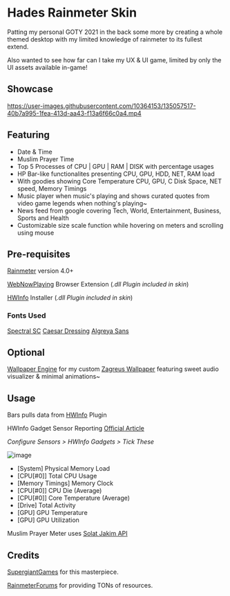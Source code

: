 # Hades Rainmeter Skin

Patting my personal GOTY 2021 in the back some more by creating a whole themed desktop with my limited knowledge of rainmeter to its fullest extend. 

Also wanted to see how far can I take my UX & UI game, limited by only the UI assets available in-game!

## Showcase

https://user-images.githubusercontent.com/10364153/135057517-40b7a995-1fea-413d-aa43-f13a6f66c0a4.mp4

## Featuring

- Date & Time
- Muslim Prayer Time
- Top 5 Processes of CPU | GPU | RAM | DISK with percentage usages
- HP Bar-like functionalites presenting CPU, GPU, HDD, NET, RAM load
- With goodies showing Core Temperature CPU, GPU, C Disk Space, NET speed, Memory Timings
- Music player when music's playing and shows curated quotes from video game legends when nothing's playing~
- News feed from google covering Tech, World, Entertainment, Business, Sports and Health
- Customizable size scale function while hovering on meters and scrolling using mouse

## Pre-requisites

[Rainmeter](https://www.rainmeter.net/) version 4.0+

[WebNowPlaying](https://github.com/tjhrulz/WebNowPlaying) Browser Extension (_.dll Plugin included in skin_)

[HWInfo](https://www.hwinfo.com/download/) Installer (_.dll Plugin included in skin_)

### Fonts Used

[Spectral SC](https://www.1001freefonts.com/spectral-sc.font)
[Caesar Dressing](https://www.1001fonts.com/caesar-dressing-font.html)
[Algreya Sans](https://www.1001fonts.com/alegreya-sans-font.html)

## Optional 

[Wallpaper Engine](https://store.steampowered.com/app/431960/Wallpaper_Engine/) for my custom [Zagreus Wallpaper](https://steamcommunity.com/sharedfiles/filedetails/?id=2576396971) featuring sweet audio visualizer & minimal animations~

## Usage
Bars pulls data from [HWInfo](https://www.hwinfo.com/) Plugin

HWInfo Gadget Sensor Reporting [Official Article](https://docs.rainmeter.net/tips/hwinfo/)

_Configure Sensors > HWInfo Gadgets > Tick These_

![image](https://user-images.githubusercontent.com/10364153/196033799-22967c5d-8fc2-4ded-b790-8622b9e178d8.png)

- [System] Physical Memory Load
- [CPU[#0]] Total CPU Usage
- [Memory Timings] Memory Clock
- [CPU[#0]] CPU Die (Average)
- [CPU[#0]] Core Temperature (Average)
- [Drive] Total Activity
- [GPU] GPU Temperature
- [GPU] GPU Utilization

Muslim Prayer Meter uses [Solat Jakim API](https://api.azanpro.com/reference/times/today)

## Credits

[SupergiantGames](https://www.supergiantgames.com/) for this masterpiece.

[RainmeterForums](https://forum.rainmeter.net/) for providing TONs of resources.



